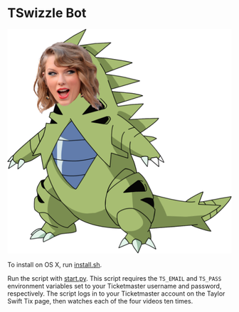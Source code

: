 # TSwizzle Bot
![tay-tar](tay-tar.png)

To install on OS X, run [install.sh](install.sh).

Run the script with [start.py](start.py). This script requires the `TS_EMAIL` and `TS_PASS` environment variables set to your Ticketmaster username and password, respectively. The script logs in to your Ticketmaster account on the Taylor Swift Tix page, then watches each of the four videos ten times.

